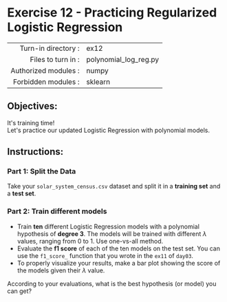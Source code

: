 # Exercise 12 - Practicing Regularized Logistic Regression

|                         |                     |
| -----------------------:| ------------------  |
|   Turn-in directory :   |  ex12               |
|   Files to turn in :    |  polynomial_log_reg.py      |
|   Authorized modules :  |  numpy              |
|   Forbidden modules :   |  sklearn            |

## Objectives:  
It's training time!  
Let's practice our updated Logistic Regression with polynomial models.

## Instructions:

### Part 1: Split the Data

Take your `solar_system_census.csv` dataset and split it in a **training set** and a **test set**.

### Part 2: Train different models
- Train **ten** different Logistic Regression models with a polynomial hypothesis of **degree 3**. The models will be trained with different $\lambda$ values, ranging from 0 to 1. Use one-vs-all method.
- Evaluate the **f1 score** of each of the ten models on the test set. You can use the `f1_score_` function that you wrote in the `ex11` of `day03`.
- To properly visualize your results, make a bar plot showing the score of the models given their $\lambda$ value.   

According to your evaluations, what is the best hypothesis (or model) you can get?